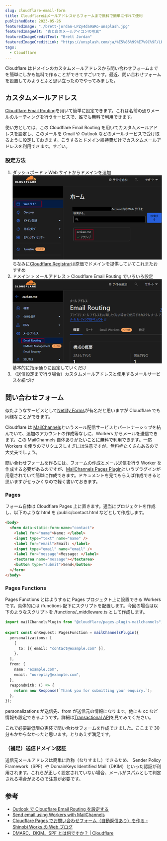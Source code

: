 ```yaml
---
slug: cloudflare-email-form
title: Cloudflareはメールアドレスからフォームまで無料で簡単に作れて便利
publishedDate: 2023-05-26
featuredImage: "./brett-jordan-LPZy4da9aRo-unsplash.jpg"
featuredImageAlt: "青と白のメールアイコンの写真"
featuredImageCreditText: "Brett Jordan"
featuredImageCreditLink: "https://unsplash.com/ja/%E5%86%99%E7%9C%9F/LPZy4da9aRo"
tags:
  - Cloudflare
---
```


Cloudflare はドメインのカスタムメールアドレスから問い合わせフォームまでを簡単にしかも無料で作ることができてすごいです。最近、問い合わせフォームを設置してみようとふと思い立ったのでやってみました。

## カスタムメールアドレス

[Cloudflare Email Routing](https://www.cloudflare.com/ja-jp/products/email-routing/)を用いて簡単に設定できます。これは名前の通りメールのルーティングを行うサービスで、誰でも無料で利用できます。

使い方としては、この Cloudflare Email Routing を用いてカスタムメールアドレスを設定し、このメールを Gmail や Outlook などのメールサービスで受け取るように設定しておきます。こうするとドメイン維持費だけでカスタムメールアドレスを利用できます。すごい。

### 設定方法

1. ダッシュボード > Web サイトからドメインを追加
   ![Webサイトの設定画面](./add-domain.png)
   ちなみに[Cloudflare Registrar](https://www.cloudflare.com/ja-jp/products/registrar/)は原価でドメインを提供していてこれまたおすすめ
2. ドメイン > メールアドレス > Cloudflare Email Routing でいろいろ設定
   ![Cloudflare Email Routingの設定画面](cloudflareemailrouting.png)
   基本的に指示通りに設定していくだけ
3. （送信設定まで行う場合）カスタムメールアドレスと使用するメールサービスを紐づけ

## 問い合わせフォーム

似たようなサービスとして[Netlify Forms](https://www.netlify.com/products/forms/)が有名だと思いますが Cloudflare でも同様なことができます。

Cloudflare は [MailChannels](https://www.mailchannels.com/)というメール配信サービスとパートナーシップを結んでいて、追加のアカウントの作成等なしに、Workers からメールを送信できます。この MailChannels 自体ありがたいことに無料で利用できます。一応 Workers を使うのでリクエスしすぎには注意ですが、無料枠たくさんあるので大丈夫でしょう。

問い合わせフォームを作るには、フォームの作成とメール送信を行う Worker を作成する必要があるのですが、[MailChannels Pages Plugin](https://developers.cloudflare.com/pages/platform/functions/plugins/mailchannels/)というプラグインが用意されていて簡単に作成できます。ドキュメントを見てもらえば作成できると思いますがせっかくなので軽く書いておきます。

### Pages

フォーム自体は Cloudflare Pages 上に置きます。適当にプロジェクトを作成し、以下のような html を /public/contact.html などとして作成します。

```html
<body>
  <form data-static-form-name="contact">
    <label for="name">Name: </label>
    <input type="text" name="name" />
    <label for="email">Email: </label>
    <input type="email" name="email" />
    <label for="message">Message: </label>
    <textarea name="message"></textarea>
    <button type="submit">Send</button>
  </form>
</body>
```

### Pages Functions

Pages Functions とはようするに Pages プロジェクト上に設置できる Workers です。具体的には /functions 配下にスクリプトを配置します。今回の場合は以下のようなスクリプトを /functions/\_middleware.ts として作成します。

```ts
import mailChannelsPlugin from "@cloudflare/pages-plugin-mailchannels";

export const onRequest: PagesFunction = mailChannelsPlugin({
  personalizations: [
    {
      to: [{ email: "contact@example.com" }],
    },
  ],
  from: {
    name: "example.com",
    email: "noreplay@example.com",
  },
  respondWith: () => {
    return new Response(`Thank you for submitting your enquiry.`);
  },
});
```

personalizations が送信先、from が送信元の情報になります。他にも cc など情報も設定できるようです。詳細は[Transactional API](https://api.mailchannels.net/tx/v1/documentation)を見てみてください。

これで必要最低限の実装で問い合わせフォームを作成できました。ここまで 30 分もかからなかったと思います。とりあえず満足です。

### （補足）送信ドメイン認証

送信元メールアドレスは簡単に詐称（なりすまし）できるため、 Sender Policy Framework（SPF）や DomainKeys Identified Mail（DKIM）といった認証が利用されます。これらが正しく設定されていない場合、メールがスパムとして判定される場合があるので注意が必要です。

## 参考

- [Outlook で Cloudflare Email Routing を設定する](https://zenn.dev/honahuku/articles/outlook_set_cf_mail_routing)
- [Send email using Workers with MailChannels](https://blog.cloudflare.com/sending-email-from-workers-with-mailchannels/)
- [Cloudflare Pages でお問い合わせフォーム（自動返信あり）を作る - Shinobi Works の Web ブログ](https://shinobiworks.com/blog/653/)
- [DMARC、DKIM、SPF とは何ですか？ | Cloudflare](https://www.cloudflare.com/ja-jp/learning/email-security/dmarc-dkim-spf/)
